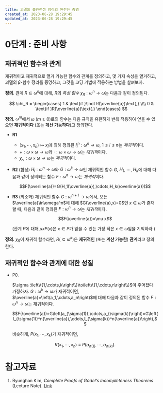 ```yaml
---
title: 괴델의 불완전성 정리의 완전한 증명
created_at: 2023-06-28 19:29:45
updated_at: 2023-06-28 19:29:45
---
```

# 0단계 : 준비 사항

## 재귀적인 함수와 관계

재귀적이고 재귀적으로 열거 가능한 함수와 관계를 정의하고, 몇 가지 속성을 열거하고, 괴델의 $\beta$-함수 정리를 증명하고, 그것을 코딩 기법에 적용하는 방법을 살펴보자.

**정의.** 관계 $R\subseteq \omega^n$에 대해, $R$의 *특성 함수* $\chi_R : \omega^n \to \omega$는 다음과 같이 정의된다.

$$ \chi_R = \begin{cases}
    1 & \text{if }\lnot R(\overline{a})\text{,} \\\\
    0 & \text{if }R(\overline{a})\text{.}
\end{cases} $$

**정의.** $\omega^m$에서 $\omega$ ($m\geq 0$)로의 함수는 다음 규칙을 유한하게 반복 적용하여 얻을 수 있으면 **재귀적이다** (또는 **계산 가능하다**)고 정의한다.

* **R1**
    * $(x_1,\cdots,x_n)\mapsto x_i$에 의해 정의된 $I_i^n : \omega^n\to\omega$, $1\leq i\leq n$는 *재귀적*이다.
    * $+:\omega\times\omega\to\omega$와 $\cdot : \omega\times\omega\to\omega$는 *재귀적*이다.
    * $\chi_< : \omega\times\omega\to\omega$는 *재귀적*이다.
* **R2** (합성) $H_i : \omega^n\to\omega$와 $G:\omega^k\to\omega$인 재귀적인 함수 $G$, $H_1$, $\cdots$, $H_k$에 대해 다음과 같이 정의되는 함수 $F:\omega^n\to\omega$는 *재귀적*이다.

    $$F(\overline{a})=G(H_1(\overline{a}),\cdots,H_k(\overline{a}))$$

* **R3** (최소화) 재귀적인 함수 $G:\omega^{n+1}\to\omega$에서, 모든 $\overline{a}\in\omega^n$에 대해 $G(\overline{a},x)=0$인 $x\in\omega$가 존재할 때, 다음과 같이 정의된 $F:\omega^n\to\omega$는 *재귀적*이다.

    $$F(\overline{a})=\mu x$$

    (관계 $P$에 대해 $\mu x P(x)$은 $x\in P$가 얻을 수 있는 가장 작은 $x\in\omega$임을 기억하라.)

**정의.** $\chi_R$이 재귀적 함수라면, $R(\subseteq\omega^k)$은 **재귀적인** (또는 **계산 가능한**) **관계**라고 정의한다.

## 재귀적인 함수와 관계에 대한 성질

* P0.

    $\sigma :\left\\{1,\cdots,k\right\\}\to\left\\{1,\cdots,n\right\\}$이 주어졌다 가정하자. $G:\omega^k\to\omega$가 재귀적이면, $\overline{a}=\left(a_1,\cdots,a_n\right)$에 대해 다음과 같이 정의된 함수 $F:\omega^n\to\omega$는 재귀적이다.

    $$F(\overline{a})=G\left(a_{\sigma(1)},\cdots,a_{\sigma(k)}\right)=G\left(I_{\sigma(1)}^n(\overline{a}),\cdots,I_{\sigma(k)}^n(\overline{a})\right),$$

    비슷하게, $P\left(x_1,\cdots,x_k\right)$가 재귀적이면,
    
    $$R\left(x_1,\cdots,x_n\right)\equiv P\left(a_{\sigma(1)},\cdots,a_{\sigma(k)}\right).$$

# 참고자료

1. Byunghan Kim, *Complete Proofs of Gödel's Incompleteness Theorems* (Lecture Note). [Link](https://web.yonsei.ac.kr/bkim/goedel.pdf)
